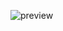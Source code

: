 
![preview](https://github.com/revanthshiva/FullStack/assets/46063020/be38d26e-0bb1-4563-b3d2-9f5e866fc46f)
